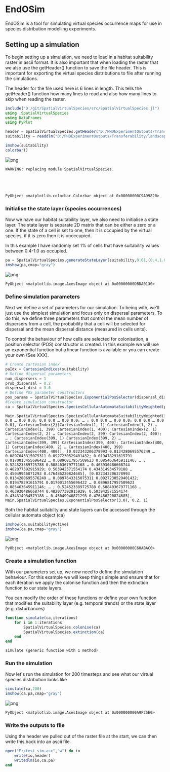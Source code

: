# EndOSim

EndOSim is a tool for simulating virtual species occurrence maps for use in species distribution modelling experiments.

## Setting up a simulation

To begin setting up a simulation, we need to load in a habitat suitability raster in ascii format. It is also important that when loading the raster that we also use the getHeader() function to save the file header. This is important for exporting the virtual species distributions to file after running the simulations.

The header for the file used here is 6 lines in length. This tells the getHeader() function how many lines to read and also how many lines to skip when reading the raster.


```julia
include("D:/git/SpatialVirtualSpecies/src/SpatialVirtualSpecies.jl")
using .SpatialVirtualSpecies
using DataFrames
using PyPlot

header = SpatialVirtualSpecies.getHeader("D:/PHDExperimentOutputs/Transferability/landscapes/suitability/suitability789.asc",6)
suitability = readdlm("D:/PHDExperimentOutputs/Transferability/landscapes/suitability/suitability789.asc",skipstart=6)

imshow(suitability)
colorbar()
```


![png](output_1_0.png)


    WARNING: replacing module SpatialVirtualSpecies.
    




    PyObject <matplotlib.colorbar.Colorbar object at 0x00000000C9A99820>



### Initialise the state layer (species occurrences)

Now we have our habitat suitability layer, we also need to initialise a state layer. The state layer is separate 2D matrix that can be either a zero or a one. If the state of a cell is set to one, then it is occupied by the virtual species, if it is zero then it is unoccupied.

In this example I have randomly set 1% of cells that have suitability values between 0.4-1.0 as occupied. 


```julia
pa = SpatialVirtualSpecies.generateStateLayer(suitability,0.01,(0.4,1.0))
imshow(pa,cmap="gray")
```


![png](output_3_0.png)





    PyObject <matplotlib.image.AxesImage object at 0x00000000DBDA0130>



### Define simulation parameters

Next we define a set of parameters for our simulation. To being with, we'll just use the simplest simulation and focus only on dispersal parameters. To do this, we define three parameters that control the mean number of dispersers from a cell, the probability that a cell will be selected for dispersal and the mean dispersal distance (measured in cells units).

To control the behaviour of how cells are selected for colonisation, a position selector (POS) constructor is created. In this example we will use an exponential function but a linear function is available or you can create your own (See XXX). 


```julia
# Create cartesian index 
paIdx = CartesianIndices(suitability)
# Define dispersal parameters
num_dispersers = 1
prob_dispersal = 0.2
dispersal_dist = 3.0
# Define POS parameter constructors
pos_params = SpatialVirtualSpecies.ExponentialPosSelector(dispersal_dist)
#Create simulation constructor
ca = SpatialVirtualSpecies.SpeciesCellularAutomataSuitabilityWeighted(pa,paIdx,suitability,suitability,pos_params,prob_dispersal,num_dispersers)
```




    Main.SpatialVirtualSpecies.SpeciesCellularAutomataSuitabilityWeighted([0.0 0.0 … 0.0 0.0; 0.0 0.0 … 0.0 0.0; … ; 0.0 0.0 … 0.0 0.0; 0.0 0.0 … 0.0 0.0], CartesianIndex{2}[CartesianIndex(1, 1) CartesianIndex(1, 2) … CartesianIndex(1, 399) CartesianIndex(1, 400); CartesianIndex(2, 1) CartesianIndex(2, 2) … CartesianIndex(2, 399) CartesianIndex(2, 400); … ; CartesianIndex(399, 1) CartesianIndex(399, 2) … CartesianIndex(399, 399) CartesianIndex(399, 400); CartesianIndex(400, 1) CartesianIndex(400, 2) … CartesianIndex(400, 399) CartesianIndex(400, 400)], [0.022343206378993 0.0134280695576249 … 0.0897643315075311 0.0927230529401432; 0.019478291615791 0.0170013455696422 … 0.0896817957509623 0.085463645911146; … ; 0.524523389725788 0.508403679771168 … 0.463930486668744 0.482077392915929; 0.503942571554174 0.434314934579188 … 0.45049946871293 0.476486220824685], [0.022343206378993 0.0134280695576249 … 0.0897643315075311 0.0927230529401432; 0.019478291615791 0.0170013455696422 … 0.0896817957509623 0.085463645911146; … ; 0.524523389725788 0.508403679771168 … 0.463930486668744 0.482077392915929; 0.503942571554174 0.434314934579188 … 0.45049946871293 0.476486220824685], Main.SpatialVirtualSpecies.ExponentialPosSelector(3.0), 0.2, 1)



Both the habitat suitabilty and state layers can be accessed through the cellular automata object (ca)


```julia
imshow(ca.suitabilityActive)
imshow(ca.pa,cmap="gray")
```


![png](output_7_0.png)





    PyObject <matplotlib.image.AxesImage object at 0x00000000C60ABAC0>



### Create a simulation function

With our parameters set up, we now need to define the simulation behaviour. For this example we will keep things simple and ensure that for each iteration we apply the colonise function and then the extinction function to our state layers.

You can modify the order of these functions or define your own function that modifies the suitability layer (e.g. temporal trends) or the state layer (e.g. disturbances)


```julia
function simulate(ca,iterations)
    for i in 1:iterations
        SpatialVirtualSpecies.colonise(ca)
        SpatialVirtualSpecies.extinction(ca)
    end
end  
```




    simulate (generic function with 1 method)



### Run the simulation

Now let's run the simulation for 200 timesteps and see what our virtual species distribution looks like


```julia
simulate(ca,200)
imshow(ca.pa,cmap="gray")
```


![png](output_11_0.png)





    PyObject <matplotlib.image.AxesImage object at 0x000000000A9F25E0>



### Write the outputs to file

Using the header we pulled out of the raster file at the start, we can then write this back into an ascii file.


```julia
open("F:/test_sim.asc","w") do io
    write(io,header)
    writedlm(io,ca.pa)
end
```
